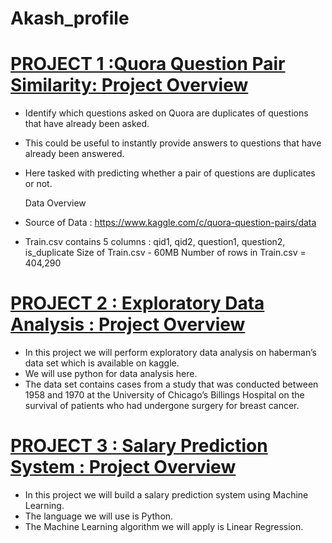 # Akash_profile

# [PROJECT 1 :Quora Question Pair Similarity: Project Overview](https://github.com/akashsharma077/Quora-Question-Pair-similarity)
* Identify which questions asked on Quora are duplicates of questions that have already been asked.
* This could be useful to instantly provide answers to questions that have already been answered.
* Here tasked with predicting whether a pair of questions are duplicates or not.

  Data Overview
* Source of Data : https://www.kaggle.com/c/quora-question-pairs/data

* Train.csv contains 5 columns : qid1, qid2, question1, question2, is_duplicate
  Size of Train.csv - 60MB
  Number of rows in Train.csv = 404,290


# [PROJECT 2 : Exploratory Data Analysis : Project Overview](https://github.com/akashsharma077/Exploratory-Data-Analysis)
* In this project we will perform exploratory data analysis on haberman’s data set which is available on kaggle.
* We will use python for data analysis here.
* The data set contains cases from a study that was conducted between 1958 and 1970 at the University of Chicago’s Billings Hospital on the survival of patients who had undergone   surgery for breast cancer.


# [PROJECT 3 : Salary Prediction System : Project Overview](https://github.com/akashsharma077/salary-prediction-system)
* In this project we will build a salary prediction system using Machine Learning.
* The language we will use is Python.
* The Machine Learning algorithm we will apply is Linear Regression.
